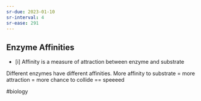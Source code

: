 ```yaml
---
sr-due: 2023-01-10
sr-interval: 4
sr-ease: 291
---
```

## Enzyme Affinities
- [i] Affinity is a measure of attraction between enzyme and substrate

Different enzymes have different affinities. 
More affinity to substrate = more attraction = more chance to collide == speeeed


#biology 